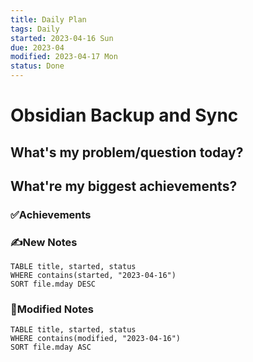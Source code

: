 ```yaml
---
title: Daily Plan
tags: Daily
started: 2023-04-16 Sun
due: 2023-04
modified: 2023-04-17 Mon
status: Done
---
```

# Obsidian Backup and Sync
## What's my problem/question today?



## What're my biggest achievements?
### ✅Achievements

### ✍️New Notes

```dataview
TABLE title, started, status
WHERE contains(started, "2023-04-16")
SORT file.mday DESC
```

### 📝Modified Notes

```dataview
TABLE title, started, status
WHERE contains(modified, "2023-04-16")
SORT file.mday ASC
```

